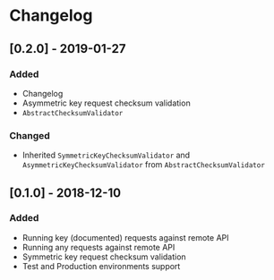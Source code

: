 # Changelog

## [0.2.0] - 2019-01-27
### Added
- Changelog
- Asymmetric key request checksum validation
- `AbstractChecksumValidator`

### Changed
- Inherited `SymmetricKeyChecksumValidator` and `AsymmetricKeyChecksumValidator` from `AbstractChecksumValidator`

## [0.1.0] - 2018-12-10
### Added
- Running key (documented) requests against remote API
- Running any requests against remote API
- Symmetric key request checksum validation
- Test and Production environments support